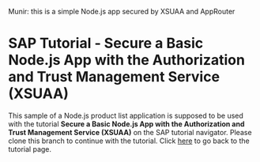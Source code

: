 Munir: this is a simple Node.js app secured by XSUAA and AppRouter

# SAP Tutorial - Secure a Basic Node.js App with the Authorization and Trust Management Service (XSUAA)
 This sample of a Node.js product list application is supposed to be used with the tutorial **Secure a Basic Node.js App with the Authorization and Trust Management Service (XSUAA)** on the SAP tutorial navigator. Please clone this branch to continue with the tutorial. Click [here](https://developers.sap.com/tutorials/cp-cf-security-xsuaa-create.html) to go back to the tutorial page.
